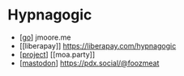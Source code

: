 # Hypnagogic

- [[go]] jmoore.me
- [[liberapay]] https://liberapay.com/hypnagogic
- [[project]] [[moa.party]]
- [[mastodon]] https://pdx.social/@foozmeat


[//begin]: # "Autogenerated link references for markdown compatibility"
[go]: go "Go"
[project]: project "Project"
[mastodon]: mastodon "Mastodon"
[//end]: # "Autogenerated link references"